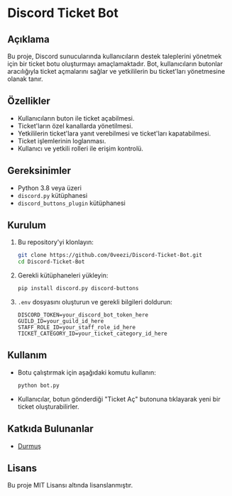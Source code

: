# Discord Ticket Bot

## Açıklama
Bu proje, Discord sunucularında kullanıcıların destek taleplerini yönetmek için bir ticket botu oluşturmayı amaçlamaktadır. Bot, kullanıcıların butonlar aracılığıyla ticket açmalarını sağlar ve yetkililerin bu ticket'ları yönetmesine olanak tanır.

## Özellikler
- Kullanıcıların buton ile ticket açabilmesi.
- Ticket'ların özel kanallarda yönetilmesi.
- Yetkililerin ticket'lara yanıt verebilmesi ve ticket'ları kapatabilmesi.
- Ticket işlemlerinin loglanması.
- Kullanıcı ve yetkili rolleri ile erişim kontrolü.

## Gereksinimler
- Python 3.8 veya üzeri
- `discord.py` kütüphanesi
- `discord_buttons_plugin` kütüphanesi

## Kurulum
1. Bu repository'yi klonlayın:
   ```bash
   git clone https://github.com/0veezi/Discord-Ticket-Bot.git
   cd Discord-Ticket-Bot
   ```

2. Gerekli kütüphaneleri yükleyin:
   ```bash
   pip install discord.py discord-buttons
   ```

3. `.env` dosyasını oluşturun ve gerekli bilgileri doldurun:
   ```plaintext
   DISCORD_TOKEN=your_discord_bot_token_here
   GUILD_ID=your_guild_id_here
   STAFF_ROLE_ID=your_staff_role_id_here
   TICKET_CATEGORY_ID=your_ticket_category_id_here
   ```

## Kullanım
- Botu çalıştırmak için aşağıdaki komutu kullanın:
   ```bash
   python bot.py
   ```

- Kullanıcılar, botun gönderdiği "Ticket Aç" butonuna tıklayarak yeni bir ticket oluşturabilirler.

## Katkıda Bulunanlar
- [Durmuş](https://github.com/0veezi)

## Lisans
Bu proje MIT Lisansı altında lisanslanmıştır.
